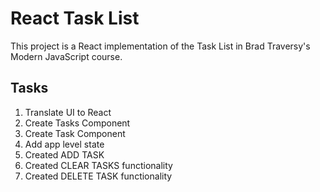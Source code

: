# React Task List

This project is a React implementation of the Task List in Brad Traversy's Modern JavaScript course.

## Tasks

1. Translate UI to React
2. Create Tasks Component
3. Create Task Component
4. Add app level state
5. Created ADD TASK
6. Created CLEAR TASKS functionality
7. Created DELETE TASK functionality
